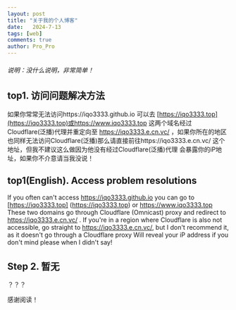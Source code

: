 ```yaml
---
layout: post
title: "关于我的个人博客"
date:   2024-7-13
tags: [web]
comments: true
author: Pro_Pro
---
```


###### 说明：没什么说明，非常简单！
<!-- more -->

##  top1. 访问问题解决方法

如果你常常无法访问https://iqo3333.github.io 可以去 [https://iqo3333.top](https://iqo3333.top)或https://www.iqo3333.top 这两个域名经过Cloudflare(泛播)代理并重定向至 https://iqo3333.e.cn.vc/ ，如果你所在的地区也同样无法访问Cloudflare(泛播)那么请直接前往https://iqo3333.e.cn.vc/ 这个地址，但我不建议这么做因为他没有经过Cloudflare(泛播)代理
会暴露你的iP地址，如果你不介意请当我没说！

## top1(English). Access problem resolutions

If you often can't access https://iqo3333.github.io you can go to [https://iqo3333.top] (https://iqo3333.top) or https://www.iqo3333.top These two domains go through Cloudflare (Omnicast) proxy and redirect to https://iqo3333.e.cn.vc/ . If you're in a region where Cloudflare is also not accessible, go straight to https://iqo3333.e.cn.vc/, but I don't recommend it, as it doesn't go through a Cloudflare proxy
Will reveal your iP address if you don't mind please when I didn't say!


## Step 2. 暂无

？？？


感谢阅读！
